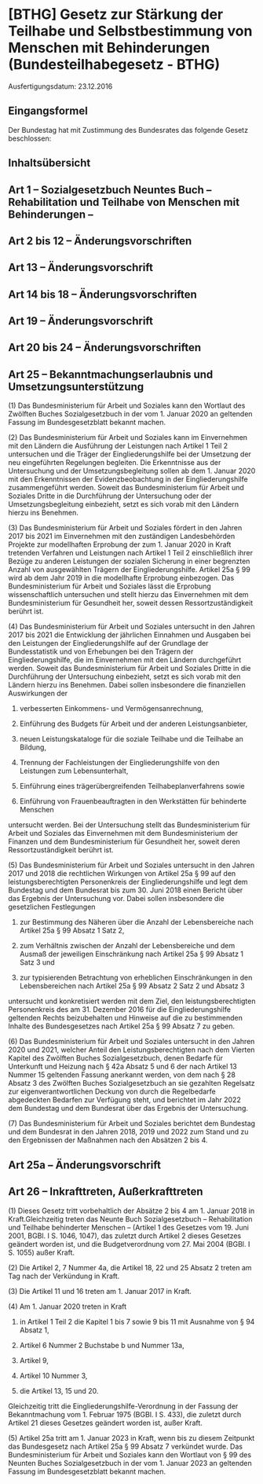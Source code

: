 # [BTHG] Gesetz zur Stärkung der Teilhabe und Selbstbestimmung von Menschen mit Behinderungen  (Bundesteilhabegesetz - BTHG)

Ausfertigungsdatum: 23.12.2016

 

## Eingangsformel

Der Bundestag hat mit Zustimmung des Bundesrates das folgende Gesetz beschlossen:


## Inhaltsübersicht


## Art 1 – Sozialgesetzbuch Neuntes Buch – Rehabilitation und Teilhabe von Menschen mit Behinderungen –


## Art 2 bis 12 – Änderungsvorschriften


## Art 13 – Änderungsvorschrift


## Art 14 bis 18 – Änderungsvorschriften


## Art 19 – Änderungsvorschrift


## Art 20 bis 24 – Änderungsvorschriften


## Art 25 – Bekanntmachungserlaubnis und Umsetzungsunterstützung

(1) Das Bundesministerium für Arbeit und Soziales kann den Wortlaut des Zwölften Buches Sozialgesetzbuch in der vom 1. Januar 2020 an geltenden Fassung im Bundesgesetzblatt bekannt machen.

(2) Das Bundesministerium für Arbeit und Soziales kann im Einvernehmen mit den Ländern die Ausführung der Leistungen nach Artikel 1 Teil 2 untersuchen und die Träger der Eingliederungshilfe bei der Umsetzung der neu eingeführten Regelungen begleiten. Die Erkenntnisse aus der Untersuchung und der Umsetzungsbegleitung sollen ab dem 1. Januar 2020 mit den Erkenntnissen der Evidenzbeobachtung in der Eingliederungshilfe zusammengeführt werden. Soweit das Bundesministerium für Arbeit und Soziales Dritte in die Durchführung der Untersuchung oder der Umsetzungsbegleitung einbezieht, setzt es sich vorab mit den Ländern hierzu ins Benehmen.

(3) Das Bundesministerium für Arbeit und Soziales fördert in den Jahren 2017 bis 2021 im Einvernehmen mit den zuständigen Landesbehörden Projekte zur modellhaften Erprobung der zum 1. Januar 2020 in Kraft tretenden Verfahren und Leistungen nach Artikel 1 Teil 2 einschließlich ihrer Bezüge zu anderen Leistungen der sozialen Sicherung in einer begrenzten Anzahl von ausgewählten Trägern der Eingliederungshilfe. Artikel 25a § 99 wird ab dem Jahr 2019 in die modellhafte Erprobung einbezogen. Das Bundesministerium für Arbeit und Soziales lässt die Erprobung wissenschaftlich untersuchen und stellt hierzu das Einvernehmen mit dem Bundesministerium für Gesundheit her, soweit dessen Ressortzuständigkeit berührt ist.

(4) Das Bundesministerium für Arbeit und Soziales untersucht in den Jahren 2017 bis 2021 die Entwicklung der jährlichen Einnahmen und Ausgaben bei den Leistungen der Eingliederungshilfe auf der Grundlage der Bundesstatistik und von Erhebungen bei den Trägern der Eingliederungshilfe, die im Einvernehmen mit den Ländern durchgeführt werden. Soweit das Bundesministerium für Arbeit und Soziales Dritte in die Durchführung der Untersuchung einbezieht, setzt es sich vorab mit den Ländern hierzu ins Benehmen. Dabei sollen insbesondere die finanziellen Auswirkungen der

1. verbesserten Einkommens- und Vermögensanrechnung,

2. Einführung des Budgets für Arbeit und der anderen Leistungsanbieter,

3. neuen Leistungskataloge für die soziale Teilhabe und die Teilhabe an Bildung,

4. Trennung der Fachleistungen der Eingliederungshilfe von den Leistungen zum Lebensunterhalt,

5. Einführung eines trägerübergreifenden Teilhabeplanverfahrens sowie

6. Einführung von Frauenbeauftragten in den Werkstätten für behinderte Menschen

untersucht werden. Bei der Untersuchung stellt das Bundesministerium für Arbeit und Soziales das Einvernehmen mit dem Bundesministerium der Finanzen und dem Bundesministerium für Gesundheit her, soweit deren Ressortzuständigkeit berührt ist.

(5) Das Bundesministerium für Arbeit und Soziales untersucht in den Jahren 2017 und 2018 die rechtlichen Wirkungen von Artikel 25a § 99 auf den leistungsberechtigten Personenkreis der Eingliederungshilfe und legt dem Bundestag und dem Bundesrat bis zum 30. Juni 2018 einen Bericht über das Ergebnis der Untersuchung vor. Dabei sollen insbesondere die gesetzlichen Festlegungen

1. zur Bestimmung des Näheren über die Anzahl der Lebensbereiche nach Artikel 25a § 99 Absatz 1 Satz 2,

2. zum Verhältnis zwischen der Anzahl der Lebensbereiche und dem Ausmaß der jeweiligen Einschränkung nach Artikel 25a § 99 Absatz 1 Satz 3 und

3. zur typisierenden Betrachtung von erheblichen Einschränkungen in den Lebensbereichen nach Artikel 25a § 99 Absatz 2 Satz 2 und Absatz 3

untersucht und konkretisiert werden mit dem Ziel, den leistungsberechtigten Personenkreis des am 31. Dezember 2016 für die Eingliederungshilfe geltenden Rechts beizubehalten und Hinweise auf die zu bestimmenden Inhalte des Bundesgesetzes nach Artikel 25a § 99 Absatz 7 zu geben.

(6) Das Bundesministerium für Arbeit und Soziales untersucht in den Jahren 2020 und 2021, welcher Anteil den Leistungsberechtigten nach dem Vierten Kapitel des Zwölften Buches Sozialgesetzbuch, denen Bedarfe für Unterkunft und Heizung nach § 42a Absatz 5 und 6 der nach Artikel 13 Nummer 15 geltenden Fassung anerkannt werden, von dem nach § 28 Absatz 3 des Zwölften Buches Sozialgesetzbuch an sie gezahlten Regelsatz zur eigenverantwortlichen Deckung von durch die Regelbedarfe abgedeckten Bedarfen zur Verfügung steht, und berichtet im Jahr 2022 dem Bundestag und dem Bundesrat über das Ergebnis der Untersuchung.

(7) Das Bundesministerium für Arbeit und Soziales berichtet dem Bundestag und dem Bundesrat in den Jahren 2018, 2019 und 2022 zum Stand und zu den Ergebnissen der Maßnahmen nach den Absätzen 2 bis 4.


## Art 25a – Änderungsvorschrift


## Art 26 – Inkrafttreten, Außerkrafttreten

(1) Dieses Gesetz tritt vorbehaltlich der Absätze 2 bis 4 am 1. Januar 2018 in Kraft.Gleichzeitig treten das Neunte Buch Sozialgesetzbuch – Rehabilitation und Teilhabe behinderter Menschen – (Artikel 1 des Gesetzes vom 19. Juni 2001, BGBl. I S. 1046, 1047), das zuletzt durch Artikel 2 dieses Gesetzes geändert worden ist, und die Budgetverordnung vom 27. Mai 2004 (BGBl. I S. 1055) außer Kraft.

(2) Die Artikel 2, 7 Nummer 4a, die Artikel 18, 22 und 25 Absatz 2 treten am Tag nach der Verkündung in Kraft.

(3) Die Artikel 11 und 16 treten am 1. Januar 2017 in Kraft.

(4) Am 1. Januar 2020 treten in Kraft

1. in Artikel 1 Teil 2 die Kapitel 1 bis 7 sowie 9 bis 11 mit Ausnahme von § 94 Absatz 1,

2. Artikel 6 Nummer 2 Buchstabe b und Nummer 13a,

3. Artikel 9,

4. Artikel 10 Nummer 3,

5. die Artikel 13, 15 und 20.

Gleichzeitig tritt die Eingliederungshilfe-Verordnung in der Fassung der Bekanntmachung vom 1. Februar 1975 (BGBl. I S. 433), die zuletzt durch Artikel 21 dieses Gesetzes geändert worden ist, außer Kraft.

(5) Artikel 25a tritt am 1. Januar 2023 in Kraft, wenn bis zu diesem Zeitpunkt das Bundesgesetz nach Artikel 25a § 99 Absatz 7 verkündet wurde. Das Bundesministerium für Arbeit und Soziales kann den Wortlaut von § 99 des Neunten Buches Sozialgesetzbuch in der vom 1. Januar 2023 an geltenden Fassung im Bundesgesetzblatt bekannt machen.
